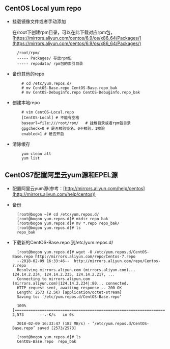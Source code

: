 ## CentOS Local yum repo

- 挂载镜像文件或者手动添加<br>

	在/root下创建rpm目录，可以在此下载对应rpm包，[https://mirrors.aliyun.com/centos/6.9/os/x86_64/Packages/](https://mirrors.aliyun.com/centos/6.9/os/x86_64/Packages/)

	   	/root/rpm/
		----- Packages/ 存放rpm包
		----- repodata/ rpm包的索引目录
  	
- 备份其他的repo

		  # cd /etc/yum.repos.d/
		  # mv CentOS-Base.repo CentOS-Base.repo_bak
		  # mv CentOS-Debuginfo.repo CentOS-Debuginfo.repo_bak
  
- 创建本地repo

		  # vim CentOS-Local.repo
		  [CentOS-Local] # 不能有空格
		  baseurl=file:///root/rpm/   # 挂载目录或者rpm包目录
		  gpgcheck=0 # 是否校验签名，0不校验，1校验
		  enabled=1 # 是否开启
		  
- 清除缓存

		  yum clean all
		  yum list 
		  
## CentOS7配置阿里云yum源和EPEL源

- 配置阿里云yum源(参考：[http://mirrors.aliyun.com/help/centos](http://mirrors.aliyun.com/help/centos))

- 备份

		[root@bogon ~]# cd /etc/yum.repos.d/
		[root@bogon yum.repos.d]# mkdir repo_bak
		[root@bogon yum.repos.d]# mv *.repo repo_bak/
		[root@bogon yum.repos.d]# ls
		repo_bak
		
- 下载新的CentOS-Base.repo 到/etc/yum.repos.d/

		[root@bogon yum.repos.d]# wget -O /etc/yum.repos.d/CentOS-Base.repo http://mirrors.aliyun.com/repo/Centos-7.repo
		--2018-02-09 16:33:46--  http://mirrors.aliyun.com/repo/Centos-7.repo
		Resolving mirrors.aliyun.com (mirrors.aliyun.com)... 124.14.2.234, 124.14.2.235, 124.14.2.217, ...
		Connecting to mirrors.aliyun.com (mirrors.aliyun.com)|124.14.2.234|:80... connected.
		HTTP request sent, awaiting response... 200 OK
		Length: 2573 (2.5K) [application/octet-stream]
		Saving to: ‘/etc/yum.repos.d/CentOS-Base.repo’
		
		100%[========================================================================================>] 2,573       --.-K/s   in 0s      
		
		2018-02-09 16:33:47 (182 MB/s) - ‘/etc/yum.repos.d/CentOS-Base.repo’ saved [2573/2573]
		
		[root@bogon yum.repos.d]# ls
		CentOS-Base.repo  repo_bak	